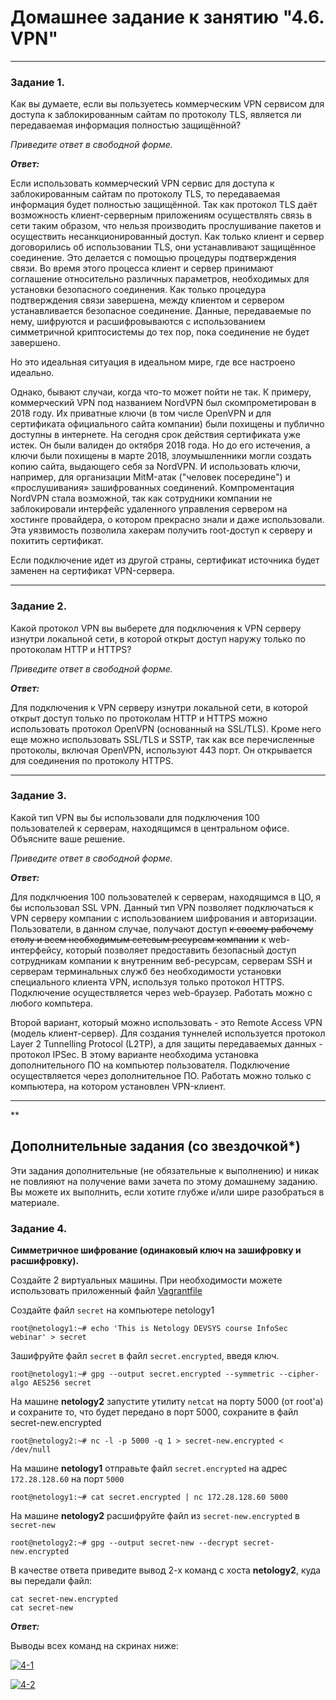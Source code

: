 # Домашнее задание к занятию "4.6. VPN"

---

### Задание 1. 

Как вы думаете, если вы пользуетесь коммерческим VPN сервисом для доступа к заблокированным сайтам по протоколу TLS, является ли передаваемая информация полностью защищённой?

*Приведите ответ в свободной форме.*

***Ответ:***

Если использовать коммерческий VPN сервис для доступа к заблокированным сайтам по протоколу TLS, то передаваемая информация будет полностью защищённой. Так как протокол TLS даёт возможность клиент-серверным приложениям осуществлять связь в сети таким образом, что нельзя производить прослушивание пакетов и осуществить несанкционированный доступ. Как только клиент и сервер договорились об использовании TLS, они устанавливают защищённое соединение. Это делается с помощью процедуры подтверждения связи. Во время этого процесса клиент и сервер принимают соглашение относительно различных параметров, необходимых для установки безопасного соединения. Как только процедура подтверждения связи завершена, между клиентом и сервером устанавливается безопасное соединение. Данные, передаваемые по нему, шифруются и расшифровываются с использованием симметричной криптосистемы до тех пор, пока соединение не будет завершено.

Но это идеальная ситуация в идеальном мире, где все настроено идеально. 

Однако, бывают случаи, когда что-то может пойти не так. К примеру, коммерческий VPN под названием NordVPN был скомпрометирован в 2018 году. Их приватные ключи (в том числе OpenVPN и для сертификата официального сайта компании) были похищены и публично доступны в интернете. На сегодня срок действия сертификата уже истек. Он были валиден до октября 2018 года. Но до его истечения, а ключи были похищены в марте 2018, злоумышленники могли создать копию сайта, выдающего себя за NordVPN. И использовать ключи, например, для организации MitM-атак ("человек посередине") и «прослушивания» зашифрованных соединений. Компроментация NordVPN стала возможной, так как сотрудники компании не заблокировали интерфейс удаленного управления сервером на хостинге провайдера, о котором прекрасно знали и даже использовали. Эта уязвимость позволила хакерам получить root-доступ к серверу и похитить сертификат. 

Если подключение идет из другой страны, сертификат источника будет заменен на сертификат VPN-сервера.

---

### Задание 2. 

Какой протокол VPN вы выберете для подключения к VPN серверу изнутри локальной сети, в которой открыт доступ наружу только по протоколам HTTP и HTTPS?

*Приведите ответ в свободной форме.*

***Ответ:***

Для подключения к VPN серверу изнутри локальной сети, в которой открыт доступ только по протоколам HTTP и HTTPS можно использовать протокол OpenVPN (основанный на SSL/TLS). Кроме него еще можно использовать SSL/TLS и SSTP, так как все перечисленные протоколы, включая OpenVPN, используют 443 порт. Он открывается для соединения по протоколу HTTPS. 

---

### Задание 3. 

Какой тип VPN вы бы использовали для подключения 100 пользователей к серверам, находящимся в центральном офисе. Объясните ваше решение.

*Приведите ответ в свободной форме.*

***Ответ:***

Для подклчюения 100 пользователей к серверам, находящимся в ЦО, я бы использовал SSL VPN. Данный тип VPN позволяет подключаться к VPN серверу компании с использованием шифрования и авторизации. Пользователи, в данном случае, получают доступ <del>к своему рабочему столу и всем необходимым сетевым ресурсам компании</del> к web-интерфейсу, который позволяет предоставить безопасный доступ сотрудникам компании к внутренним веб-ресурсам, серверам SSH и серверам терминальных служб без необходимости установки специального клиента VPN, используя только протокол HTTPS. Подключение осуществляется через web-браузер. Работать можно с любого компьтера.

Второй вариант, который можно использовать - это Remote Access VPN (модель клиент-сервер). Для создания туннелей используется протокол Layer 2 Tunnelling Protocol (L2TP), а для защиты передаваемых данных - протокол IPSec. В этому варианте необходима установка дополнительного ПО на компьютер пользователя. Подключение осуществляется через дополнительное ПО. Работать можно только с компьютера, на котором установлен VPN-клиент.

---


**

## Дополнительные задания (со звездочкой*)
Эти задания дополнительные (не обязательные к выполнению) и никак не повлияют на получение вами зачета по этому домашнему заданию. Вы можете их выполнить, если хотите глубже и/или шире разобраться в материале.


### Задание 4. 

**Симметричное шифрование (одинаковый ключ на зашифровку и расшифровку).**

Создайте 2 виртуальных машины. При необходимости можете использовать приложенный файл [Vagrantfile](https://github.com/netology-code/snet-homeworks/blob/main/4-06-Vagrantfile)

Создайте файл `secret` на компьютере netology1

```
root@netology1:~# echo 'This is Netology DEVSYS course InfoSec webinar' > secret
```

Зашифруйте файл `secret` в файл `secret.encrypted`, введя ключ.

```
root@netology1:~# gpg --output secret.encrypted --symmetric --cipher-algo AES256 secret
```

На машине **netology2** запустите утилиту `netcat` на порту 5000 (от root'a) и сохраните то, что будет передано в порт 5000, сохраните в файл secret-new.encrypted

```
root@netology2:~# nc -l -p 5000 -q 1 > secret-new.encrypted < /dev/null
```

На машине **netology1** отправьте файл `secret.encrypted` на адрес `172.28.128.60` на порт `5000`

```
root@netology1:~# cat secret.encrypted | nc 172.28.128.60 5000
```

На машине **netology2** расшифруйте файл из `secret-new.encrypted` в `secret-new`

```
root@netology2:~# gpg --output secret-new --decrypt secret-new.encrypted
```

В качестве ответа приведите вывод 2-х команд с хоста **netology2**, куда вы передали файл:
```
cat secret-new.encrypted
cat secret-new
```

***Ответ:***

Выводы всех команд на скринах ниже:

<a href="https://ibb.co/S5WTVZx"><img src="https://i.ibb.co/ckM52sv/4-1.png" alt="4-1" border="0"></a>

<a href="https://ibb.co/2ZDtpvn"><img src="https://i.ibb.co/NT8jG9V/4-2.png" alt="4-2" border="0"></a>
